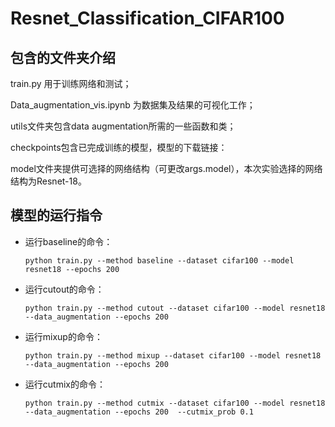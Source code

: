 # Resnet_Classification_CIFAR100

## 包含的文件夹介绍

train.py 用于训练网络和测试；

Data_augmentation_vis.ipynb 为数据集及结果的可视化工作；

utils文件夹包含data augmentation所需的一些函数和类；

checkpoints包含已完成训练的模型，模型的下载链接：

model文件夹提供可选择的网络结构（可更改args.model），本次实验选择的网络结构为Resnet-18。

## 模型的运行指令
- 运行baseline的命令：

  ```
  python train.py --method baseline --dataset cifar100 --model resnet18 --epochs 200
  ```

- 运行cutout的命令：

  ```
  python train.py --method cutout --dataset cifar100 --model resnet18 --data_augmentation --epochs 200
  ```

- 运行mixup的命令：

  ```
  python train.py --method mixup --dataset cifar100 --model resnet18 --data_augmentation --epochs 200
  ```

- 运行cutmix的命令：

  ```
  python train.py --method cutmix --dataset cifar100 --model resnet18 --data_augmentation --epochs 200  --cutmix_prob 0.1
  ```

